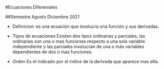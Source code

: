 #Ecuaciones Difereniales

##Semestre Agosto Diciembre 2021

- Definicion: es una ecuación que involucra una función y sus derivadas. 

- Tipos de ecuaciones 
Existen dos tipos ordinarias y parciales, las ordinarias son una o mas funciones respecto a una sola variable independiente y las parciales involucran de una o más variables dependientes de dos o mas funciones. 

- Orden 
Es el indicado por el indice de la derivada que aparece mas alta.